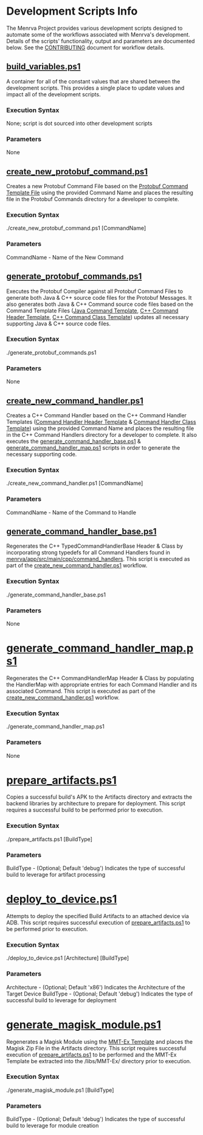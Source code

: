 # Development Scripts Info
The Menrva Project provides various development scripts designed to automate some of the workflows associated with Menrva's development.  Details of the scripts' functionality, output and parameters are documented below.  See the [CONTRIBUTING](CONTRIBUTING.md) document for workflow details.

## [build_variables.ps1](scripts/build_variables.ps1)
A container for all of the constant values that are shared between the development scripts.  This provides a single place to update values and impact all of the development scripts.

### Execution Syntax
None; script is dot sourced into other development scripts

### Parameters
None

## [create_new_protobuf_command.ps1](scripts/create_new_protobuf_command.ps1)
Creates a new Protobuf Command File based on the [Protobuf Command Template File](menrva/app/src/main/templates/ProtobufCommand.proto.template) using the provided Command Name and places the resulting file in the Protobuf Commands directory for a developer to complete.

### Execution Syntax
./create_new_protobuf_command.ps1 [CommandName]

### Parameters
CommandName - Name of the New Command

## [generate_protobuf_commands.ps1](scripts/generate_protobuf_commands.ps1)
Executes the Protobuf Compiler against all Protobuf Command Files to generate both Java & C++ source code files for the Protobuf Messages.  It also generates both Java & C++ Command source code files based on the Command Template Files ([Java Command Template](menrva/app/src/main/templates/CommandClass.java.template), [C++ Command Header Template](menrva/app/src/main/templates/CommandClass.h.template), [C++ Command Class Template](menrva/app/src/main/templates/CommandClass.cpp.template)) updates all necessary supporting Java & C++ source code files.

### Execution Syntax
./generate_protobuf_commands.ps1

### Parameters
None

## [create_new_command_handler.ps1](scripts/create_new_command_handler.ps1)
Creates a C++ Command Handler based on the C++ Command Handler Templates ([Command Handler Header Template](menrva/app/src/main/templates/CommandHandler.h.template) & [Command Handler Class Template](menrva/app/src/main/templates/CommandHandler.cpp.template)) using the provided Command Name and places the resulting file in the C++ Command Handlers directory for a developer to complete.  It also executes the [generate_command_handler_base.ps1](scripts/generate_command_handler_base.ps1) & [generate_command_handler_map.ps1](scripts/generate_command_handler_map.ps1) scripts in order to generate the necessary supporting code.

### Execution Syntax
./create_new_command_handler.ps1 [CommandName]

### Parameters
CommandName - Name of the Command to Handle

## [generate_command_handler_base.ps1](scripts/generate_command_handler_base.ps1)
Regenerates the C++ TypedCommandHandlerBase Header & Class by incorporating strong typedefs for all Command Handlers found in [menrva/app/src/main/cpp/command_handlers](menrva/app/src/main/cpp/command_handlers).  This script is executed as part of the [create_new_command_handler.ps1](scripts/create_new_command_handler.ps1) workflow.

### Execution Syntax
./generate_command_handler_base.ps1

### Parameters
None

# [generate_command_handler_map.ps1](scripts/generate_command_handler_map.ps1)
Regenerates the C++ CommandHandlerMap Header & Class by populating the HandlerMap with appropriate entries for each Command Handler and its associated Command.  This script is executed as part of the [create_new_command_handler.ps1](scripts/create_new_command_handler.ps1) workflow.

### Execution Syntax
./generate_command_handler_map.ps1

### Parameters
None

# [prepare_artifacts.ps1](scripts/prepare_artifacts.ps1)
Copies a successful build's APK to the Artifacts directory and extracts the backend libraries by architecture to prepare for deployment.  This script requires a successful build to be performed prior to execution.

### Execution Syntax
./prepare_artifacts.ps1 [BuildType]

### Parameters
BuildType - (Optional; Default 'debug') Indicates the type of successful build to leverage for artifact processing

# [deploy_to_device.ps1](scripts/deploy_to_device.ps1)
Attempts to deploy the specified Build Artifacts to an attached device via ADB.  This script requires successful execution of [prepare_artifacts.ps1](scripts/prepare_artifacts.ps1) to be performed prior to execution.

### Execution Syntax
./deploy_to_device.ps1 [Architecture] [BuildType]

### Parameters
Architecture - (Optional; Default 'x86') Indicates the Architecture of the Target Device
BuildType - (Optional; Default 'debug') Indicates the type of successful build to leverage for deployment

# [generate_magisk_module.ps1](scripts/generate_magisk_module.ps1)
Regenerates a Magisk Module using the [MMT-Ex Template](https://github.com/Zackptg5/MMT-Extended) and places the Magisk Zip File in the Artifacts directory.  This script requires successful execution of [prepare_artifacts.ps1](scripts/prepare_artifacts.ps1) to be performed and the MMT-Ex Template be extracted into the /libs/MMT-Ex/ directory prior to execution.

### Execution Syntax
./generate_magisk_module.ps1 [BuildType]

### Parameters
BuildType - (Optional; Default 'debug') Indicates the type of successful build to leverage for module creation